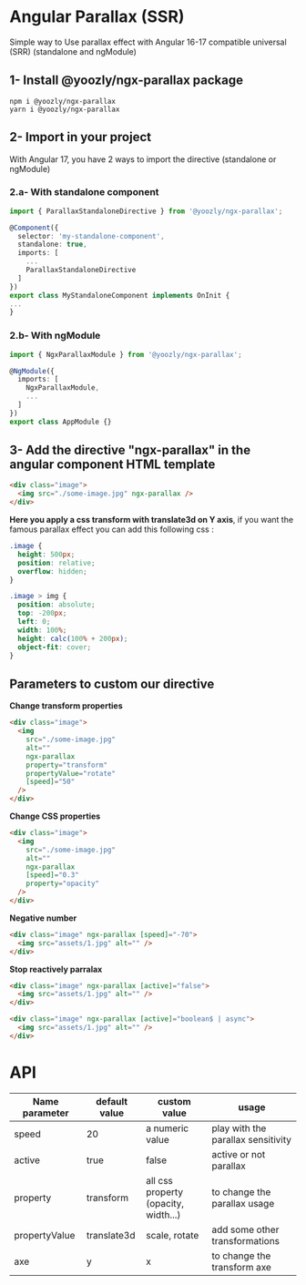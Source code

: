 # Angular Parallax (SSR)

Simple way to Use parallax effect with Angular 16-17 compatible universal (SRR) (standalone and ngModule)

## 1- Install @yoozly/ngx-parallax package

```
npm i @yoozly/ngx-parallax
yarn i @yoozly/ngx-parallax
```

## 2- Import in your project

With Angular 17, you have 2 ways to import the directive (standalone or ngModule)

### 2.a- With standalone component

```ts
import { ParallaxStandaloneDirective } from '@yoozly/ngx-parallax';

@Component({
  selector: 'my-standalone-component',
  standalone: true,
  imports: [
    ...
    ParallaxStandaloneDirective
  ]
})
export class MyStandaloneComponent implements OnInit {
...
}
```

### 2.b- With ngModule

```ts
import { NgxParallaxModule } from '@yoozly/ngx-parallax';

@NgModule({
  imports: [
    NgxParallaxModule,
    ...
  ]
})
export class AppModule {}
```

## 3- Add the directive "ngx-parallax" in the angular component HTML template

```html
<div class="image">
  <img src="./some-image.jpg" ngx-parallax />
</div>
```

**Here you apply a css transform with translate3d on Y axis**, if you want the famous parallax effect you can add this following css :

```css
.image {
  height: 500px;
  position: relative;
  overflow: hidden;
}

.image > img {
  position: absolute;
  top: -200px;
  left: 0;
  width: 100%;
  height: calc(100% + 200px);
  object-fit: cover;
}
```

## Parameters to custom our directive

**Change transform properties**

```html
<div class="image">
  <img
    src="./some-image.jpg"
    alt=""
    ngx-parallax
    property="transform"
    propertyValue="rotate"
    [speed]="50"
  />
</div>
```

**Change CSS properties**

```html
<div class="image">
  <img
    src="./some-image.jpg"
    alt=""
    ngx-parallax
    [speed]="0.3"
    property="opacity"
  />
</div>
```

**Negative number**

```html
<div class="image" ngx-parallax [speed]="-70">
  <img src="assets/1.jpg" alt="" />
</div>
```

**Stop reactively parralax**

```html
<div class="image" ngx-parallax [active]="false">
  <img src="assets/1.jpg" alt="" />
</div>

<div class="image" ngx-parallax [active]="boolean$ | async">
  <img src="assets/1.jpg" alt="" />
</div>
```

# API

| Name parameter | default value | custom value                         | usage                              |
| -------------- | ------------- | ------------------------------------ | ---------------------------------- |
| speed          | 20            | a numeric value                      | play with the parallax sensitivity |
| active         | true          | false                                | active or not parallax             |
| property       | transform     | all css property (opacity, width...) | to change the parallax usage       |
| propertyValue  | translate3d   | scale, rotate                        | add some other transformations     |
| axe            | y             | x                                    | to change the transform axe        |
